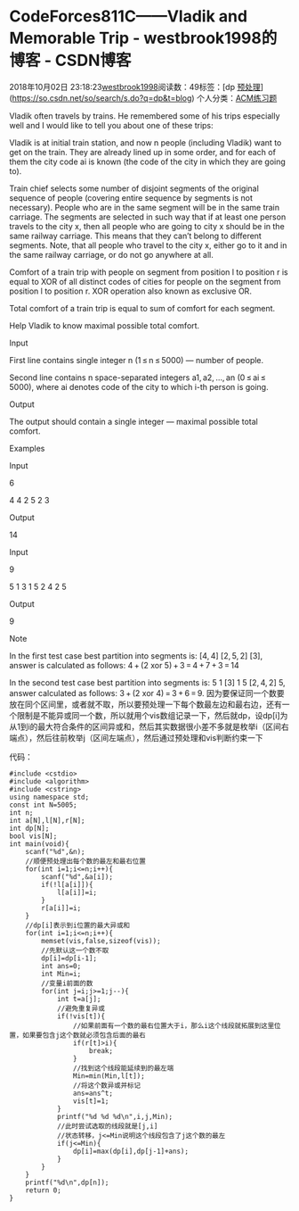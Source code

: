 # CodeForces811C——Vladik and Memorable Trip - westbrook1998的博客 - CSDN博客





2018年10月02日 23:18:23[westbrook1998](https://me.csdn.net/westbrook1998)阅读数：49标签：[dp																[预处理](https://so.csdn.net/so/search/s.do?q=预处理&t=blog)](https://so.csdn.net/so/search/s.do?q=dp&t=blog)
个人分类：[ACM练习题](https://blog.csdn.net/westbrook1998/article/category/7652684)








> 
Vladik often travels by trains. He remembered some of his trips especially well and I would like to tell you about one of these trips:

Vladik is at initial train station, and now n people (including Vladik) want to get on the train. They are already lined up in some order, and for each of them the city code ai is known (the code of the city in which they are going to).

Train chief selects some number of disjoint segments of the original sequence of people (covering entire sequence by segments is not necessary). People who are in the same segment will be in the same train carriage. The segments are selected in such way that if at least one person travels to the city x, then all people who are going to city x should be in the same railway carriage. This means that they can’t belong to different segments. Note, that all people who travel to the city x, either go to it and in the same railway carriage, or do not go anywhere at all.

Comfort of a train trip with people on segment from position l to position r is equal to XOR of all distinct codes of cities for people on the segment from position l to position r. XOR operation also known as exclusive OR.

Total comfort of a train trip is equal to sum of comfort for each segment.

Help Vladik to know maximal possible total comfort.

Input

First line contains single integer n (1 ≤ n ≤ 5000) — number of people.

Second line contains n space-separated integers a1, a2, …, an (0 ≤ ai ≤ 5000), where ai denotes code of the city to which i-th person is going.

Output

The output should contain a single integer — maximal possible total comfort.

Examples

Input

6

4 4 2 5 2 3

Output

14

Input

9

5 1 3 1 5 2 4 2 5

Output

9

Note

In the first test case best partition into segments is: [4, 4] [2, 5, 2] [3], answer is calculated as follows: 4 + (2 xor 5) + 3 = 4 + 7 + 3 = 14

In the second test case best partition into segments is: 5 1 [3] 1 5 [2, 4, 2] 5, answer calculated as follows: 3 + (2 xor 4) = 3 + 6 = 9.
因为要保证同一个数要放在同个区间里，或者就不取，所以要预处理一下每个数最左边和最右边，还有一个限制是不能异或同一个数，所以就用个vis数组记录一下，然后就dp，设dp[i]为从1到i的最大符合条件的区间异或和，然后其实数据很小差不多就是枚举i（区间右端点），然后往前枚举j（区间左端点），然后通过预处理和vis判断约束一下

代码：

```
#include <cstdio>
#include <algorithm>
#include <cstring>
using namespace std;
const int N=5005;
int n;
int a[N],l[N],r[N];
int dp[N];
bool vis[N];
int main(void){
    scanf("%d",&n);
    //顺便预处理出每个数的最左和最右位置
    for(int i=1;i<=n;i++){
        scanf("%d",&a[i]);
        if(!l[a[i]]){
            l[a[i]]=i;
        }
        r[a[i]]=i;
    }
    //dp[i]表示到i位置的最大异或和
    for(int i=1;i<=n;i++){
        memset(vis,false,sizeof(vis));
        //先默认这一个数不取
        dp[i]=dp[i-1];
        int ans=0;
        int Min=i;
        //变量i前面的数
        for(int j=i;j>=1;j--){
            int t=a[j];
            //避免重复异或
            if(!vis[t]){
                //如果前面有一个数的最右位置大于i，那么i这个线段就拓展到这里位置，如果要包含j这个数就必须包含后面的最右
                if(r[t]>i){
                    break;
                }
                //找到这个线段能延续到的最左端
                Min=min(Min,l[t]);
                //将这个数异或并标记
                ans=ans^t;
                vis[t]=1;
            }
            printf("%d %d %d\n",i,j,Min);
            //此时尝试选取的线段就是[j,i]
            //状态转移，j<=Min说明这个线段包含了j这个数的最左
            if(j<=Min){
                dp[i]=max(dp[i],dp[j-1]+ans);
            }
        }
    }
    printf("%d\n",dp[n]);
    return 0;
}
```







